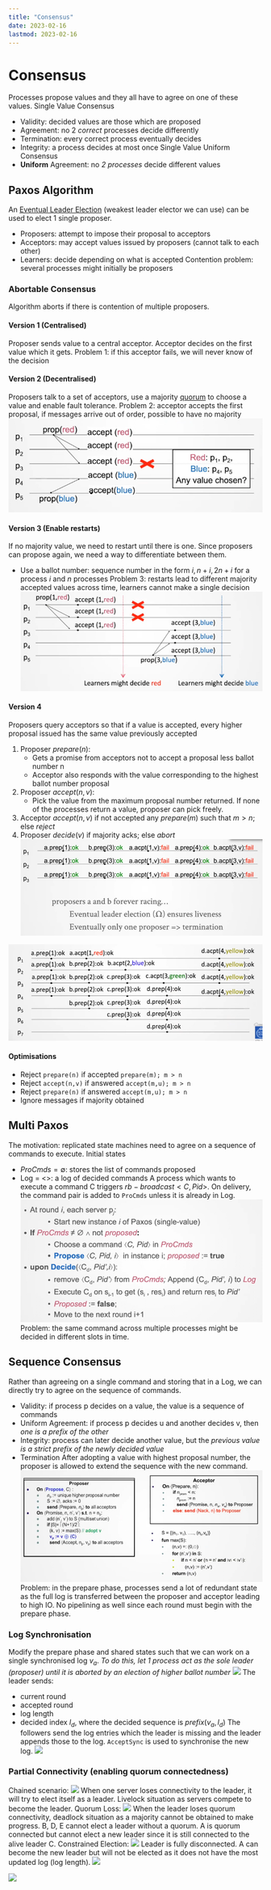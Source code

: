 ```yaml
---
title: "Consensus"
date: 2023-02-16
lastmod: 2023-02-16
---
```

# Consensus
Processes propose values and they all have to agree on one of these values.
Single Value Consensus
- Validity: decided values are those which are proposed
- Agreement: no 2 *correct* processes decide differently
- Termination: every correct process eventually decides
- Integrity: a process decides at most once
Single Value Uniform Consensus
- **Uniform** Agreement: no *2 processes* decide different values
## Paxos Algorithm
An [Eventual Leader Election](Notes/Failure%20Detectors.md#Eventual%20Leader%20Election) (weakest leader elector we can use) can be used to elect 1 single proposer.
- Proposers: attempt to impose their proposal to acceptors
- Acceptors: may accept values issued by proposers (cannot talk to each other)
- Learners: decide depending on what is accepted
Contention problem: several processes might initially be proposers
### Abortable Consensus
Algorithm aborts if there is contention of multiple proposers. 
#### Version 1 (Centralised)
Proposer sends value to a central acceptor. Acceptor decides on the first value which it gets. 
Problem 1: if this acceptor fails, we will never know of the decision
#### Version 2 (Decentralised)
Proposers talk to a set of acceptors, use a majority [quorum](Notes/Distributed%20Abstractions.md#Quorums) to choose a value and enable fault tolerance.
Problem 2: acceptor accepts the first proposal, if messages arrive out of order, possible to have no majority ![](Pics/Pasted%20image%2020230216145932.png)
#### Version 3 (Enable restarts)
If no majority value, we need to restart until there is one.
Since proposers can propose again, we need a way to differentiate between them.
- Use a ballot number: sequence number in the form $i, n+i, 2n+i$ for a process $i$ and $n$ processes
Problem 3: restarts lead to different majority accepted values across time, learners cannot make a single decision 
![](Pics/Pasted%20image%2020230216150901.png)
#### Version 4
Proposers query acceptors so that if a value is accepted, every higher proposal issued has the same value previously accepted
1. Proposer $prepare(n)$:
	- Gets a promise from acceptors not to accept a proposal less ballot number n
	- Acceptor also responds with the value corresponding to the highest ballot number proposal
2. Proposer $accept(n,v)$:
	- Pick the value from the maximum proposal number returned. If none of the processes return a value, proposer can pick freely.
3. Acceptor $accept(n,v)$ if not accepted any $prepare(m)$ such that $m>n$; else $reject$
4. Proposer $decide(v)$ if majority acks; else $abort$ 
![](Pics/Pasted%20image%2020230216162304.png)

![](Pics/Pasted%20image%2020230216162327.png)
#### Optimisations
- Reject `prepare(n)` if accepted `prepare(m); m > n`
- Reject `accept(n,v)` if answered `accept(m,u); m > n`
- Reject `prepare(n)` if answered `accept(m,u); m > n` 
- Ignore messages if majority obtained 
## Multi Paxos
The motivation: replicated state machines need to agree on a sequence of commands to execute.
Initial states
- $ProCmds = \emptyset$: stores the list of commands proposed
- Log = <>: a log of decided commands
A process which wants to execute a command C triggers $rb-broadcast<C, Pid>$. On delivery, the command pair is added to `ProCmds` unless it is already in Log.
![](Pics/Pasted%20image%2020230216175839.png)
Problem: the same command across multiple processes might be decided in different slots in time.
## Sequence Consensus
Rather than agreeing on a single command and storing that in a Log, we can directly try to agree on the sequence of commands.
- Validity: if process p decides on a value, the value is a sequence of commands
- Uniform Agreement: if process p decides u and another decides v, then *one is a prefix of the other*
- Integrity: process can later decide another value, but the *previous value is a strict prefix of the newly decided value*
- Termination
After adopting a value with highest proposal number, the proposer is allowed to extend the sequence with the new command. 
![](Pics/Pasted%20image%2020230216180512.png)
Problem: in the prepare phase, processes send a lot of redundant state as the full log is transferred between the proposer and acceptor leading to high IO. No pipelining as well since each round must begin with the prepare phase.
### Log Synchronisation
Modify the prepare phase and shared states such that we can work on a single synchronised log $v_a$. *To do this, let 1 process act as the sole leader (proposer) until it is aborted by an election of higher ballot number*
![](https://i.imgur.com/XYiZEZQ.png)
The leader sends:
- current round
- accepted round
- log length
- decided index $l_d$, where the decided sequence is $prefix(v_a,l_d)$
The followers send the log entries which the leader is missing and the leader appends those to the log. `AcceptSync` is used to synchronise the new log.
![](https://i.imgur.com/KZp1A8L.png)
### Partial Connectivity (enabling quorum connectedness)
Chained scenario:
![](https://i.imgur.com/543TQYs.png)
When one server loses connectivity to the leader, it will try to elect itself as a leader. Livelock situation as servers compete to become the leader.
Quorum Loss:
![](https://i.imgur.com/2Ndk23L.png)
When the leader loses quorum connectivity, deadlock situation as a majority cannot be obtained to make progress. B, D, E cannot elect a leader without a quorum. A is quorum connected but cannot elect a new leader since it is still connected to the alive leader C.
Constrained Election:
![](https://i.imgur.com/XHNIYM4.png)
Leader is fully disconnected. A can become the new leader but will not be elected as it does not have the most updated log (log length).
![](https://i.imgur.com/9H1UwI5.png)

![](https://i.imgur.com/HVSEhzS.png)
